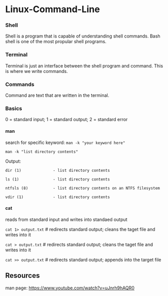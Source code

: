 # Linux-Command-Line

### Shell
Shell is a program that is capable of understanding shell commands. Bash shell is one of the most propular shell programs. 

### Terminal
Terminal is just an interface between the shell program and command. This is where we write commands.

### Commands
Command are text that are written in the terminal.

### Basics
0 = standard input; 1 = standard output; 2 = standard error


#### man
search for specific keyword: `man -k "your keyword here"` 

`man -k "list directory contents"`

Output:

`dir (1)              - list directory contents`

`ls (1)               - list directory contents`

`ntfsls (8)           - list directory contents on an NTFS filesystem`

`vdir (1)             - list directory contents`


#### cat
reads from standard input and writes into standaed output

`cat 1> output.txt` # redirects standard output; cleans the taget file and writes into it

`cat > output.txt` # redirects standard output; cleans the taget file and writes into it

`cat >> output.txt` # redirects standard output; appends into the target file




## Resources
man page: https://www.youtube.com/watch?v=uJnrh9hAQR0
